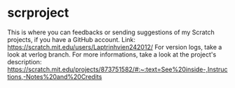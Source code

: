 # scrproject
This is where you can feedbacks or sending suggestions of my Scratch projects, if you have a GitHub account. Link: https://scratch.mit.edu/users/Laptrinhvien242012/
For version logs, take a look at verlog branch.
For more informations, take a look at the project's description: https://scratch.mit.edu/projects/873751582/#:~:text=See%20inside-,Instructions,-Notes%20and%20Credits
